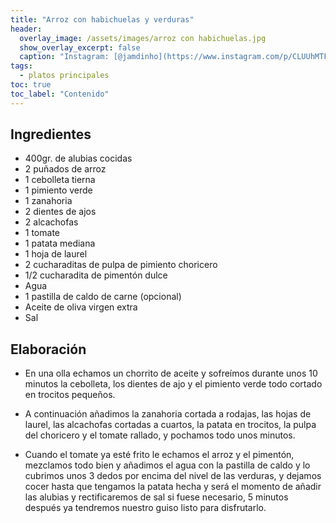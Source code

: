 ```yaml
---
title: "Arroz con habichuelas y verduras"
header:
  overlay_image: /assets/images/arroz con habichuelas.jpg
  show_overlay_excerpt: false
  caption: "Instagram: [@jamdinho](https://www.instagram.com/p/CLUUhMTF7xz/)"
tags:
  - platos principales
toc: true
toc_label: "Contenido"
---
```



## Ingredientes

- 400gr. de alubias cocidas
- 2 puñados de arroz
- 1 cebolleta tierna
- 1 pimiento verde
- 1 zanahoria
- 2 dientes de ajos
- 2 alcachofas
- 1 tomate
- 1 patata mediana
- 1 hoja de laurel
- 2 cucharaditas de pulpa de pimiento choricero
- 1/2 cucharadita de pimentón dulce
- Agua
- 1 pastilla de caldo de carne (opcional)
- Aceite de oliva virgen extra
- Sal


## Elaboración

- En una olla echamos un chorrito de aceite y sofreímos durante unos 10 minutos la cebolleta, los dientes de ajo y el pimiento verde todo cortado en trocitos pequeños.

- A continuación añadimos la zanahoria cortada a rodajas, las hojas de laurel, las alcachofas cortadas a cuartos, la patata en trocitos, la pulpa del choricero y el tomate rallado, y pochamos todo unos minutos.

- Cuando el tomate ya esté frito le echamos el arroz y el pimentón, mezclamos todo bien y añadimos el agua con la pastilla de caldo y lo cubrimos unos 3 dedos por encima del nivel de las verduras, y dejamos cocer hasta que tengamos la patata hecha y será el momento de añadir las alubias y rectificaremos de sal si fuese necesario, 5 minutos después ya tendremos nuestro guiso listo para disfrutarlo.
